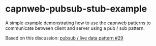 # capnweb-pubsub-stub-example

A simple example demonstrating how to use the capnweb patterns to communicate between client and server using a pub / sub pattern.

Based on this discussion: [pubsub / live data pattern #29
](https://github.com/cloudflare/capnweb/discussions/29#discussioncomment-14546480)